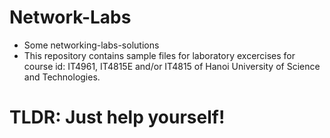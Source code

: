# Network-Labs
- Some networking-labs-solutions
- This repository contains sample files for laboratory excercises for course id: IT4961, IT4815E and/or IT4815 of Hanoi University of Science and Technologies.

# TLDR: Just help yourself! 
